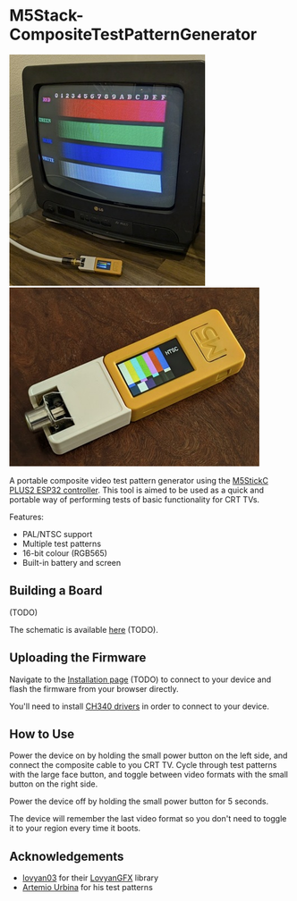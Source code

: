 # M5Stack-CompositeTestPatternGenerator

[![demonstration](./img/demonstration_thumb.jpg)](./img/demonstration.jpg)    [![board](./img/device_thumb.jpg)](./img/device.jpg)

A portable composite video test pattern generator using the [M5StickC PLUS2 ESP32 controller](https://shop.m5stack.com/products/m5stickc-plus2-esp32-mini-iot-development-kit). This tool is aimed to be used as a quick and portable way of performing tests of basic functionality for CRT TVs.

Features:
- PAL/NTSC support
- Multiple test patterns
- 16-bit colour (RGB565)
- Built-in battery and screen

## Building a Board

(TODO)

The schematic is available [here]() (TODO).

## Uploading the Firmware

Navigate to the [Installation page]() (TODO) to connect to your device and flash the firmware from your browser directly.   

You'll need to install [CH340 drivers](https://www.wch-ic.com/downloads/CH341SER_ZIP.html) in order to connect to your device.

## How to Use

Power the device on by holding the small power button on the left side, and connect the composite cable to you CRT TV. Cycle through test patterns with the large face button, and toggle between video formats with the small button on the right side. 

Power the device off by holding the small power button for 5 seconds.

The device will remember the last video format so you don't need to toggle it to your region every time it boots.

## Acknowledgements

- [lovyan03](https://github.com/lovyan03) for their [LovyanGFX](https://github.com/lovyan03/LovyanGFX) library
- [Artemio Urbina](https://github.com/ArtemioUrbina) for his test patterns 
